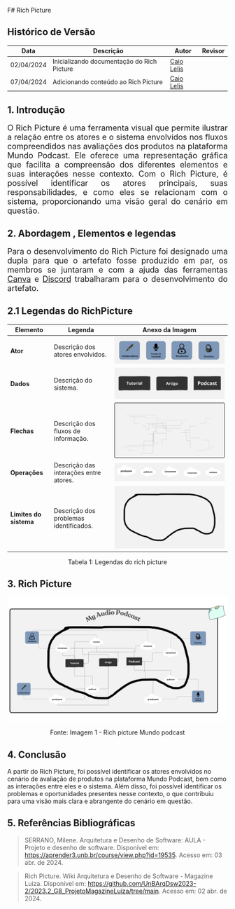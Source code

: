 F# Rich Picture 

## Histórico de Versão

| Data       | Descrição | Autor | Revisor |
|------------|-----------|-------|---------|
| 02/04/2024 | Inicializando documentação do Rich Picture | [Caio Lelis](https://github.com/caio-lelis)  |     |
| 07/04/2024 | Adicionando conteúdo ao Rich Picture | [Caio Lelis](https://github.com/caio-lelis) |     |


## 1. Introdução

<p style="text-align: justify; font-size: 18px;"> O Rich Picture é uma ferramenta visual que permite ilustrar a relação entre os atores e o sistema envolvidos nos fluxos compreendidos nas avaliações dos produtos na plataforma Mundo Podcast. Ele oferece uma representação gráfica que facilita a compreensão dos diferentes elementos e suas interações nesse contexto. Com o Rich Picture, é possível identificar os atores principais, suas responsabilidades, e como eles se relacionam com o sistema, proporcionando uma visão geral do cenário em questão. </p>


## 2. Abordagem , Elementos e legendas 

<p style="text-align: justify; font-size: 18px;"> Para o desenvolvimento do Rich Picture foi designado uma dupla para que o artefato fosse produzido em par, os membros se juntaram e com a ajuda das ferramentas <a href="https://www.canva.com/">Canva</a>  e <a href="https://discord.com/">Discord</a> trabalharam para o desenvolvimento do artefato.


## 2.1 Legendas do RichPicture 

| Elemento                | Legenda                                | Anexo da Imagem                 |
|-------------------------|----------------------------------------|---------------------------------|
| **Ator**              | Descrição dos atores envolvidos.       | ![Atores](https://github.com/UnBArqDsw2024-1/2024.1_G5_My_AudioPodCast/blob/reach_picture/docs/assets/ator.png) |
| **Dados**             | Descrição do sistema.                  | ![Sistema](https://github.com/UnBArqDsw2024-1/2024.1_G5_My_AudioPodCast/blob/reach_picture/docs/assets/dados%2C.png) |
| **Flechas**           | Descrição dos fluxos de informação.    | ![Fluxos](https://github.com/UnBArqDsw2024-1/2024.1_G5_My_AudioPodCast/blob/reach_picture/docs/assets/flechas.png) |
| **Operações**          | Descrição das interações entre atores. | ![Interações](https://github.com/UnBArqDsw2024-1/2024.1_G5_My_AudioPodCast/blob/reach_picture/docs/assets/operacoes.png) |
| **Limites do sistema**    | Descrição dos problemas identificados. | ![Problemas](https://github.com/UnBArqDsw2024-1/2024.1_G5_My_AudioPodCast/blob/reach_picture/docs/assets/fronteira.png) |


<div style="text-align: center">
<p>Tabela 1: Legendas do rich picture  </p>
</div>


## 3.  Rich Picture


<img src="https://github.com/UnBArqDsw2024-1/2024.1_G5_My_AudioPodCast/blob/reach_picture/docs/assets/Rich%20Picture-MyAudioPodcast.png">
 
 <div style="text-align: center">
<p>Fonte: Imagem 1 - Rich picture Mundo podcast </p>
</div>


## 4. Conclusão

A partir do Rich Picture, foi possível identificar os atores envolvidos no cenário de avaliação de produtos na plataforma Mundo Podcast, bem como as interações entre eles e o sistema. Além disso, foi possível identificar os problemas e oportunidades presentes nesse contexto, o que contribuiu para uma visão mais clara e abrangente do cenário em questão.

## 5. Referências Bibliográficas

> SERRANO, Milene. Arquitetura e Desenho de Software: AULA - Projeto e desenho de software. Disponível em: <https://aprender3.unb.br/course/view.php?id=19535>. Acesso em: 03 abr. de 2024.

> Rich Picture. Wiki Arquitetura e Desenho de Software - Magazine Luiza. Disponível em: <https://github.com/UnBArqDsw2023-2/2023.2_G8_ProjetoMagazineLuiza/tree/main>. Acesso em: 02 abr. de 2024.
